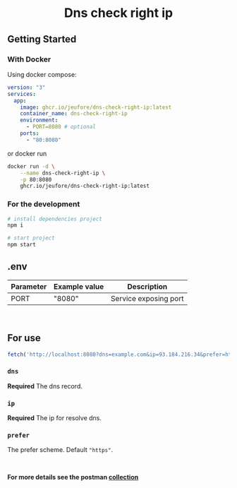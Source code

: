 <h1 align="center">Dns check right ip</h1>

## Getting Started

### With Docker

Using docker compose:

```yaml
version: "3"
services:
  app:
    image: ghcr.io/jeufore/dns-check-right-ip:latest
    container_name: dns-check-right-ip
    environment:
      - PORT=8080 # optional
    ports:
      - "80:8080"
```

or docker run
```bash
docker run -d \
    --name dns-check-right-ip \
    -p 80:8080
    ghcr.io/jeufore/dns-check-right-ip:latest
```

### For the development

```bash
# install dependencies project
npm i

# start project
npm start
```

## .env
| Parameter             | Example value                                 | Description                               |
|-----------------------|-----------------------------------------------|-------------------------------------------|
| PORT                  | "8080"                                        | Service exposing port                     |

<br/>

## For use

```js
fetch('http://localhost:8080?dns=example.com&ip=93.184.216.34&prefer=https')
```

### `dns`

**Required** The dns record.

### `ip`

**Required** The ip for resolve dns.

### `prefer`

The prefer scheme. Default `"https"`.

<br/>

<b>For more details see the postman [collection](/docs/postman.json)</b>


